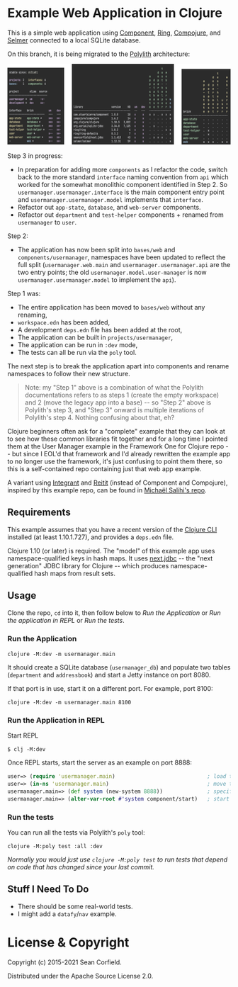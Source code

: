 # Example Web Application in Clojure

This is a simple web application using [Component](https://github.com/stuartsierra/component), [Ring](https://github.com/ring-clojure/ring), [Compojure](https://github.com/weavejester/compojure), and [Selmer](https://github.com/yogthos/Selmer) connected to a local SQLite database.

On this branch, it is being migrated to the [Polylith](https://polylith.gitbook.io/) architecture:

<img src="images/workspace.png" alt="Workspace">

Step 3 in progress:

* In preparation for adding more `components` as I refactor the code, switch back to the more standard `interface` naming convention from `api` which worked for the somewhat monolithic component identified in Step 2. So `usermanager.usermanager.interface` is the main component entry point and `usermanager.usermanager.model` implements that `interface`.
* Refactor out `app-state`, `database`, and `web-server` components.
* Refactor out `department` and `test-helper` components + renamed from `usermanager` to `user`.

Step 2:

* The application has now been split into `bases/web` and `components/usermanager`, namespaces have been updated to reflect the full split (`usermanager.web.main` and `usermanager.usermanager.api` are the two entry points; the old `usermanager.model.user-manager` is now `usermanager.usermanager.model` to implement the `api`).

Step 1 was:

* The entire application has been moved to `bases/web` without any renaming,
* `workspace.edn` has been added,
* A development `deps.edn` file has been added at the root,
* The application can be built in `projects/usermanager`,
* The application can be run in `:dev` mode,
* The tests can all be run via the `poly` tool.

The next step is to break the application apart into components and rename namespaces to follow their new structure.

> Note: my "Step 1" above is a combination of what the Polylith documentations refers to as steps 1 (create the empty workspace) and 2 (move the legacy app into a base) -- so "Step 2" above is Polylith's step 3, and "Step 3" onward is multiple iterations of Polylith's step 4. Nothing confusing about that, eh?

Clojure beginners often ask for a "complete" example that they can look at to see how these common libraries fit together and for a long time I pointed them at the User Manager example in the Framework One for Clojure repo -- but since I EOL'd that framework and I'd already rewritten the example app to no longer use the framework, it's just confusing to point them there, so this is a self-contained repo containing just that web app example.

A variant using [Integrant](https://github.com/weavejester/integrant) and [Reitit](https://github.com/metosin/reitit) (instead of Component and Compojure), inspired by this example repo, can be found in [Michaël Salihi's repo](https://github.com/PrestanceDesign/usermanager-reitit-integrant-example).

## Requirements

This example assumes that you have a recent version of the [Clojure CLI](https://clojure.org/guides/deps_and_cli) installed (at least 1.10.1.727), and provides a `deps.edn` file.

Clojure 1.10 (or later) is required. The "model" of this example app uses namespace-qualified keys in hash maps. It uses [next.jdbc](https://cljdoc.org/d/seancorfield/next.jdbc) -- the "next generation" JDBC library for Clojure -- which produces namespace-qualified hash maps from result sets.

## Usage

Clone the repo, `cd` into it, then follow below to _Run the Application_ or _Run the application in REPL_
or _Run the tests_.

### Run the Application
```
clojure -M:dev -m usermanager.main
```

It should create a SQLite database (`usermanager_db`) and populate two tables (`department` and `addressbook`) and start a Jetty instance on port 8080.

If that port is in use, start it on a different port. For example, port 8100:

```
clojure -M:dev -m usermanager.main 8100
```

### Run the Application in REPL

Start REPL

```
$ clj -M:dev
```

Once REPL starts, start the server as an example on port 8888:

```clj
user=> (require 'usermanager.main)                             ; load the code
user=> (in-ns 'usermanager.main)                               ; move to the namesapce
usermanager.main=> (def system (new-system 8888))              ; specify port
usermanager.main=> (alter-var-root #'system component/start)   ; start the server
```

### Run the tests

You can run all the tests via Polylith's `poly` tool:

```
clojure -M:poly test :all :dev
```

_Normally you would just use `clojure -M:poly test` to run tests that depend on code that has changed since your last commit._

## Stuff I Need To Do

* There should be some real-world tests.
* I might add a `datafy`/`nav` example.

# License & Copyright

Copyright (c) 2015-2021 Sean Corfield.

Distributed under the Apache Source License 2.0.
